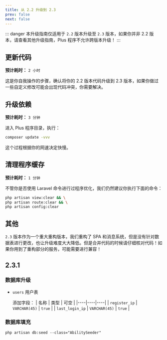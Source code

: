 ```yaml
---
title: 从 2.2 升级到 2.3
prev: false
next: false
---
```


::: danger
本升级指南仅适用于 `2.2` 版本升级至 `2.3` 版本，如果你并非 2.2 版本，请查看其他升级指南，Plus 程序不允许跨版本升级！
:::

## 更新代码

**预计耗时：** `2 小时`

这是你自我操作的步骤，确认将你的 2.2 版本代码升级到 2.3 版本，如果你做过一些自定义修改可能会出现代码冲突，你需要解决。

## 升级依赖

**预计耗时：** `3 分钟`

进入 Plus 程序目录，执行：

```bash
composer update -vvv
```

这个过程根据你的网速决定快慢。

## 清理程序缓存

**预计耗时：** `1 分钟`

不管你是否使用 Laravel 命令进行过程序优化，我们仍然建议你执行下面的命令：

```bash
php artisan view:clear && \
php artisan route:clear && \
php artisan config:clear
```

## 其他

`2.3` 版本作为一个重大重构版本，我们重构了 SPA 和消息系统，但是没有针对数据表进行更改，也让升级难度大大降低。但是合并代码的时候请仔细核对代码！如果你用到了重构部分的服务，可能需要进行兼容！

## 2.3.1

### 数据库升级

 - `users` 用户表
    
    添加字段：
    | 名称 | 类型 | 可空 |
    |----|----|----|
    | `register_ip` | `VARCHAR(45)` | `true` |
    | `last_login_ip` | `VARCHAR(45)` | `true` |

### 数据库填充

```
php artisan db:seed --class="AbilitySeeder"
```
